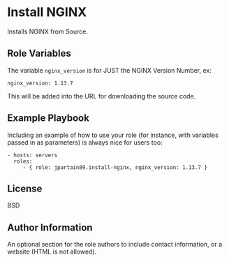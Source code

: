 Install NGINX
=========

Installs NGINX from Source.

Role Variables
--------------

The variable ``nginx_version`` is for JUST the NGINX Version Number, ex:

``nginx_version: 1.13.7``

This will be added into the URL for downloading the source code.

Example Playbook
----------------

Including an example of how to use your role (for instance, with variables passed in as parameters) is always nice for users too:

    - hosts: servers
      roles:
         - { role: jpartain89.install-nginx, nginx_version: 1.13.7 }

License
-------

BSD

Author Information
------------------

An optional section for the role authors to include contact information, or a website (HTML is not allowed).

